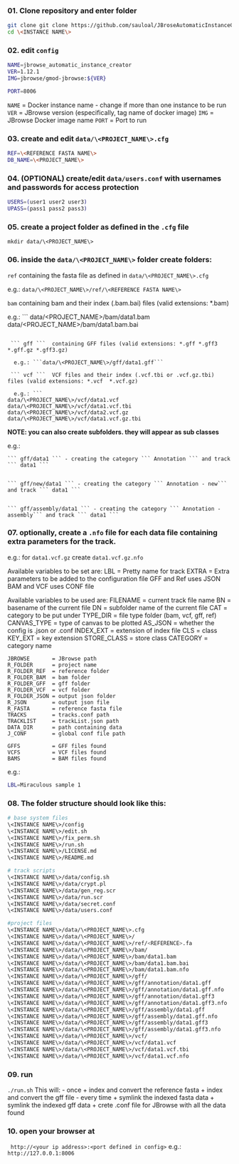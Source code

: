 ### 01. Clone repository and enter folder

 ```bash
git clone git clone https://github.com/sauloal/JBroseAutomaticInstanceCreator.git \<INSTANCE NAME\>
cd \<INSTANCE NAME\>
 ```

### 02. edit ```config```
 ```bash
NAME=jbrowse_automatic_instance_creator
VER=1.12.1
IMG=jbrowse/gmod-jbrowse:${VER}

PORT=8006
```

```NAME``` = Docker instance name - change if more than one instance to be run
```VER```  = JBrowse version (especifically, tag name of docker image)
```IMG```  = JBrowse Docker image name
```PORT``` = Port to run

### 03. create and edit ```data/\<PROJECT_NAME\>.cfg```

 ```bash
REF=\<REFERENCE FASTA NAME\>
DB_NAME=\<PROJECT_NAME\>
```

### 04. (OPTIONAL) create/edit ```data/users.conf``` with usernames and passwords for access protection

 ``` bash
USERS=(user1 user2 user3)
UPASS=(pass1 pass2 pass3)
```

### 05. create a project folder as defined in the ```.cfg``` file

 ```mkdir data/\<PROJECT_NAME\>```

### 06. inside the ```data/\<PROJECT_NAME\>``` folder create folders:

 ``` ref ```  containing the fasta file as defined in ```data/\<PROJECT_NAME\>.cfg```

  e.g.: ```data/\<PROJECT_NAME\>/ref/\<REFERENCE FASTA NAME\>```

 ``` bam ```  containing bam and their index (.bam.bai) files (valid extensions: *.bam)

  e.g.: ```
    data/\<PROJECT_NAME\>/bam/data1.bam
    data/\<PROJECT_NAME\>/bam/data1.bam.bai
```

 ``` gff ```  containing GFF files (valid extensions: *.gff *.gff3 *.gff.gz *.gff3.gz)

  e.g.: ```data/\<PROJECT_NAME\>/gff/data1.gff```

 ``` vcf ```  VCF files and their index (.vcf.tbi or .vcf.gz.tbi) files (valid extensions: *.vcf  *.vcf.gz)

  e.g.: ```
data/\<PROJECT_NAME\>/vcf/data1.vcf
data/\<PROJECT_NAME\>/vcf/data1.vcf.tbi
data/\<PROJECT_NAME\>/vcf/data2.vcf.gz
data/\<PROJECT_NAME\>/vcf/data1.vcf.gz.tbi
```

  **NOTE: you can also create subfolders. they will appear as sub classes**
  
  e.g.: 
  
    ``` gff/data1 ``` - creating the category ``` Annotation ``` and track ``` data1 ```


    ``` gff/new/data1 ``` - creating the category ``` Annotation - new``` and track ``` data1 ```


    ``` gff/assembly/data1 ``` - creating the category ``` Annotation - assembly``` and track ``` data1 ```


### 07. optionally, create a ```.nfo``` file for each data file containing extra parameters for the track.

  e.g.: for ```data1.vcf.gz``` create ```data1.vcf.gz.nfo```

  Available variables to be set are:
    LBL           = Pretty name for track
    EXTRA         = Extra parameters to be added to the configuration file
                    GFF and Ref uses JSON
                    BAM and VCF uses CONF file

  Available variables to be used are:
    FILENAME      = current track file name
    BN            = basename of the current file
    DN            = subfolder name of the current file
    CAT           = category to be put under
    TYPE_DIR      = file type folder (bam, vcf, gff, ref)
    CANVAS_TYPE   = type of canvas to be plotted
    AS_JSON       = whether the config is .json or .conf
    INDEX_EXT     = extension of index file
    CLS           = class
    KEY_EXT       = key extension
    STORE_CLASS   = store class
    CATEGORY      = category name

    JBROWSE       = JBrowse path
    R_FOLDER      = project name
    R_FOLDER_REF  = reference folder
    R_FOLDER_BAM  = bam folder
    R_FOLDER_GFF  = gff folder
    R_FOLDER_VCF  = vcf folder
    R_FOLDER_JSON = output json folder
    R_JSON        = output json file
    R_FASTA       = reference fasta file
    TRACKS        = tracks.conf path
    TRACKLIST     = trackList.json path
    DATA_DIR      = path containing data
    J_CONF        = global conf file path

    GFFS          = GFF files found
    VCFS          = VCF files found
    BAMS          = BAM files found


  e.g.:
 ```bash
LBL=Miraculous sample 1
```


### 08. The folder structure should look like this:
 ```bash
# base system files
\<INSTANCE NAME\>/config
\<INSTANCE NAME\>/edit.sh
\<INSTANCE NAME\>/fix_perm.sh
\<INSTANCE NAME\>/run.sh
\<INSTANCE NAME\>/LICENSE.md
\<INSTANCE NAME\>/README.md

# track scripts
\<INSTANCE NAME\>/data/config.sh
\<INSTANCE NAME\>/data/crypt.pl
\<INSTANCE NAME\>/data/gen_reg.scr
\<INSTANCE NAME\>/data/run.scr
\<INSTANCE NAME\>/data/secret.conf
\<INSTANCE NAME\>/data/users.conf

#project files
\<INSTANCE NAME\>/data/\<PROJECT_NAME\>.cfg
\<INSTANCE NAME\>/data/\<PROJECT_NAME\>/
\<INSTANCE NAME\>/data/\<PROJECT_NAME\>/ref/<REFERENCE>.fa
\<INSTANCE NAME\>/data/\<PROJECT_NAME\>/bam/
\<INSTANCE NAME\>/data/\<PROJECT_NAME\>/bam/data1.bam
\<INSTANCE NAME\>/data/\<PROJECT_NAME\>/bam/data1.bam.bai
\<INSTANCE NAME\>/data/\<PROJECT_NAME\>/bam/data1.bam.nfo
\<INSTANCE NAME\>/data/\<PROJECT_NAME\>/gff/
\<INSTANCE NAME\>/data/\<PROJECT_NAME\>/gff/annotation/data1.gff
\<INSTANCE NAME\>/data/\<PROJECT_NAME\>/gff/annotation/data1.gff.nfo
\<INSTANCE NAME\>/data/\<PROJECT_NAME\>/gff/annotation/data1.gff3
\<INSTANCE NAME\>/data/\<PROJECT_NAME\>/gff/annotation/data1.gff3.nfo
\<INSTANCE NAME\>/data/\<PROJECT_NAME\>/gff/assembly/data1.gff
\<INSTANCE NAME\>/data/\<PROJECT_NAME\>/gff/assembly/data1.gff.nfo
\<INSTANCE NAME\>/data/\<PROJECT_NAME\>/gff/assembly/data1.gff3
\<INSTANCE NAME\>/data/\<PROJECT_NAME\>/gff/assembly/data1.gff3.nfo
\<INSTANCE NAME\>/data/\<PROJECT_NAME\>/vcf/
\<INSTANCE NAME\>/data/\<PROJECT_NAME\>/vcf/data1.vcf
\<INSTANCE NAME\>/data/\<PROJECT_NAME\>/vcf/data1.vcf.tbi
\<INSTANCE NAME\>/data/\<PROJECT_NAME\>/vcf/data1.vcf.nfo
```


### 09. run
 ``` ./run.sh ```
  This will:
    - once
      + index and convert the reference fasta
      + index and convert the gff file
    - every time
      + symlink the indexed fasta data
      + symlink the indexed gff data
      + crete .conf file for JBrowse with all the data found


### 10. open your browser at
 ``` http://<your ip address>:<port defined in config>```
 e.g.: ```http://127.0.0.1:8006```

